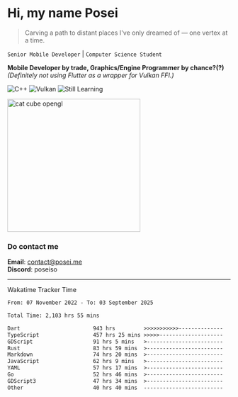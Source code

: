 # Hi, my name Posei

> Carving a path to distant places I've only dreamed of — one vertex at a time.

`Senior Mobile Developer` | `Computer Science Student`  

**Mobile Developer by trade, Graphics/Engine Programmer by chance?(?)**  
_(Definitely not using Flutter as a wrapper for Vulkan FFI.)_

![C++](https://img.shields.io/badge/C++-00599C?style=flat&logo=c%2B%2B&logoColor=white)
![Vulkan](https://img.shields.io/badge/Vulkan-AC162C?style=flat&logo=vulkan&logoColor=white)
![Still Learning](https://img.shields.io/badge/Still%20Learning-FFCC00?style=flat&logoColor=white)

  <img src="https://github.com/user-attachments/assets/54c92bc8-af3e-4bf1-b442-e889f1c01633" width="300" alt="cat cube opengl" />

### Do contact me

**Email**: [contact@posei.me](mailto:contact@posei.me)  
**Discord**: poseiso

---

Wakatime Tracker Time

<!--START_SECTION:waka-->

```txt
From: 07 November 2022 - To: 03 September 2025

Total Time: 2,103 hrs 55 mins

Dart                       943 hrs         >>>>>>>>>>>--------------   44.83 %
TypeScript                 457 hrs 25 mins >>>>>--------------------   21.74 %
GDScript                   91 hrs 5 mins   >------------------------   04.33 %
Rust                       83 hrs 59 mins  >------------------------   03.99 %
Markdown                   74 hrs 20 mins  >------------------------   03.53 %
JavaScript                 62 hrs 9 mins   >------------------------   02.95 %
YAML                       57 hrs 17 mins  >------------------------   02.72 %
Go                         52 hrs 46 mins  >------------------------   02.51 %
GDScript3                  47 hrs 34 mins  >------------------------   02.26 %
Other                      40 hrs 40 mins  -------------------------   01.93 %
```

<!--END_SECTION:waka-->
